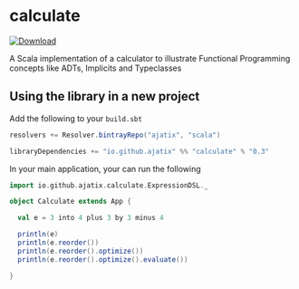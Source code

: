 # calculate

 [ ![Download](https://api.bintray.com/packages/ajatix/scala/calculate/images/download.svg) ](https://bintray.com/ajatix/scala/calculate/_latestVersion)

A Scala implementation of a calculator to illustrate Functional Programming concepts like ADTs, Implicits and Typeclasses

## Using the library in a new project
Add the following to your `build.sbt`

```scala
resolvers += Resolver.bintrayRepo("ajatix", "scala")

libraryDependencies += "io.github.ajatix" %% "calculate" % "0.3"
```

In your main application, your can run the following

```scala
import io.github.ajatix.calculate.ExpressionDSL._

object Calculate extends App {

  val e = 3 into 4 plus 3 by 3 minus 4

  println(e)
  println(e.reorder())
  println(e.reorder().optimize())
  println(e.reorder().optimize().evaluate())

}
```
